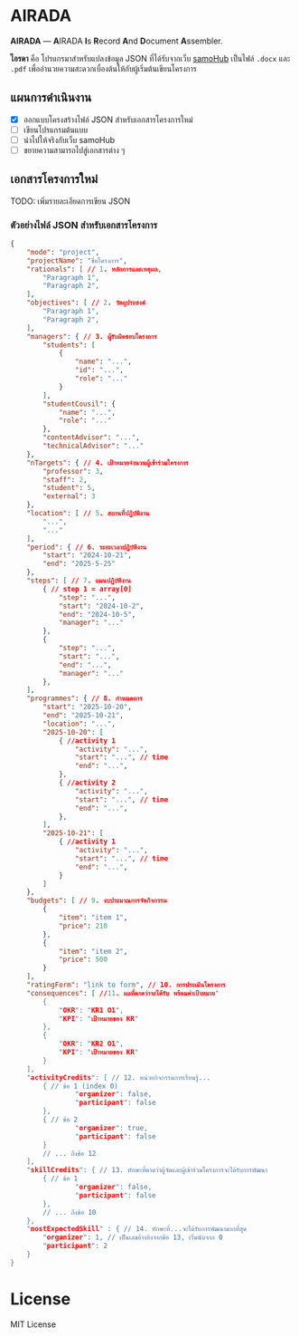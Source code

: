 # AIRADA

**AIRADA** — **A**IRADA **I**s **R**ecord **A**nd **D**ocument **A**ssembler. 


**ไอรดา** คือ โปรแกรมาสำหรับแปลงข้อมูล JSON ที่ได้รับจากเว็บ [samoHub](localhost) เป็นไฟล์ `.docx` และ `.pdf` เพื่ออำนวยความสะดวกเบื่องต้นให้กับผู้เริ่มต้นเขียนโครงการ

## แผนการดำเนินงาน

- [x] ออกแบบโครงสร้างไฟล์ JSON สำหรับเอกสารโครงการใหม่
- [ ] เขียนโปรแกรมต้นแบบ
- [ ] นำไปให้จริงกับเว็บ samoHub
- [ ] ขยายความสามารถไปสู่เอกสารต่าง ๆ

## เอกสารโครงการใหม่

TODO: เพิ่มรายละเอียดการเขียน JSON

### ตัวอย่างไฟล์ JSON สำหรับเอกสารโครงการ

```json
{
    "mode": "project",
    "projectName": "ชื่อโครงการ",
    "rationals": [ // 1. หลักการและเหตุผล,
        "Paragraph 1",
        "Paragraph 2",
    ],
    "objectives": [ // 2. วัตถุประสงค์
        "Paragraph 1",
        "Paragraph 2",
    ],
    "managers": { // 3. ผู้รับผิดชอบโครงการ
        "students": [
            {
                "name": "...",
                "id": "...",
                "role": "..."
            }
        ],
        "studentCousil": {
            "name": "...",
            "role": "..."
        },
        "contentAdvisor": "...",
        "technicalAdvisor": "..."
    },
    "nTargets": { // 4. เป้าหมายจำนวนผู้เข้าร่วมโครงการ
        "professor": 3,
        "staff": 2,
        "student": 5,
        "external": 3
    },
    "location": [ // 5. สถานที่ปฏิบัติงาน 
        "...",
        "..."
    ],
    "period": { // 6. ระยะเวลาปฏิบัติงาน
        "start": "2024-10-21",
        "end": "2025-5-25" 
    },
    "steps": [ // 7. แผนปฏิบัติงาน
        { // step 1 = array[0]
            "step": "...",
            "start": "2024-10-2",
            "end": "2024-10-5",
            "manager": "..."
        },
        {
            "step": "...",
            "start": "...",
            "end": "...",
            "manager": "..."
        },
    ],
    "programmes": { // 8. กำหนดการ
        "start": "2025-10-20",
        "end": "2025-10-21",
        "location": "...",
        "2025-10-20": [
            { //activity 1
                "activity": "...",
                "start": "...", // time
                "end": "...",
            },
            { //activity 2
                "activity": "...",
                "start": "...", // time
                "end": "...",
            },
        ],
        "2025-10-21": [
            { //activity 1
                "activity": "...",
                "start": "...", // time
                "end": "...",
            }
        ]
    },
    "budgets": [ // 9. งบประมาณการจัดกิจกรรม
        {
            "item": "item 1",
            "price": 210
        },
        {
            "item": "item 2",
            "price": 500
        }
    ],
    "ratingForm": "link to form", // 10. การประเมินโครงการ
    "consequences": [ //11. ผลที่คาดว่าจะได้รับ พร้อมค่าเป้าหมาย"
        {
            "OKR": "KR1 O1",
            "KPI": "เป้าหมายของ KR"
        },
        {
            "OKR": "KR2 O1",
            "KPI": "เป้าหมายของ KR"
        }
    ],
    "activityCredits": [ // 12. หน่วยกิจกรรมการเรียนรู้...
        { // ข้อ 1 (index 0)
                "organizer": false,
                "participant": false
        },
        { // ข้อ 2
                "organizer": true,
                "participant": false
        }
        // ... ถึงข้อ 12
    ],
    "skillCredits": { // 13. ทักษะที่คาดว่าผู้จัดและผู้เข้าร่วมโครงการจะได้รับการพัฒนา
        { // ข้อ 1
                "organizer": false,
                "participant": false
        },
        // ... ถึงข้อ 10
    },
    "mostExpectedSkill" : { // 14. ทักษะที่...จะได้รับการพัฒนามากที่สุด
        "organizer": 1, // เป็นเลขอ้างอิงจากข้อ 13, เริ่มนับจาก 0
        "participant": 2 
    } 
}
```

# License

MIT License